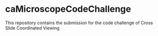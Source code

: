 # caMicroscopeCodeChallenge
This repository contains the submission for the code challenge of Cross Slide Coordinated Viewing
